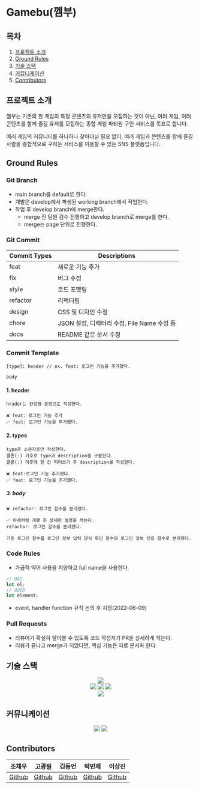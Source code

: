 # Gamebu(껨부)

## 목차
1. [프로젝트 소개](#프로젝트-소개)
2. [Ground Rules](#Ground-rules)
3. [기술 스택](#기술-스택)
4. [커뮤니케이션](#커뮤니케이션)
5. [Contributors](#Contributors)

## 프로젝트 소개

껨부는 기존의 한 게임의 특정 콘텐츠의 유저만을 모집하는 것이 아닌, 여러 게임, 여러 콘텐츠를 함께 즐길 유저를 모집하는 종합 게임 파티원 구인 서비스를 목표로 합니다.

여러 게임의 커뮤니티를 하나하나 찾아다닐 필요 없이, 여러 게임과 콘텐츠를 함께 즐길 사람을 종합적으로 구하는 서비스를 이용할 수 있는 SNS 플랫폼입니다.

## Ground Rules
### Git Branch
- main branch를 default로 한다.
- 개발은 develop에서 파생된 working branch에서 작업한다.
- 작업 후 develop branch에 merge한다.
    - merge 전 팀원 검수 진행하고 develop branch로 merge를 한다.
    - merge는 page 단위로 진행한다.

### Git Commit
|Commit Types|Descriptions|
|--|--|
|feat|새로운 기능 추가|
|fix|버그 수정|
|style|코드 포맷팅|
|refactor|리팩터링|
|design|CSS 및 디자인 수정|
|chore|JSON 설정, 디렉터리 수정, File Name 수정 등|
|docs|README 같은 문서 수정|

### Commit Template
```
[type]: header // ex. feat: 로그인 기능을 추가했다.

body
```
#### 1. header
```
hrader는 완성형 문장으로 작성한다.

❌ feat: 로그인 기능 추가
✅ feat: 로그인 기능을 추가했다.
```

#### 2. types
```
type은 소문자로만 작성한다.
콜론(:) 기호로 type과 description을 구분한다.
콜론(:) 이후에 한 칸 띄어쓰기 후 description을 작성한다.

❌ feat:로그인 기능 추가했다.
✅ feat: 로그인 기능을 추가했다.
```

##### 3. body
```
❌ refactor: 로그인 함수를 분리했다.

✅ 아래처럼 개행 후 상세한 설명을 적는다.
refactor: 로그인 함수를 분리했다.
              
기존 로그인 함수를 로그인 정보 입력 양식 확인 함수와 로그인 정보 인증 함수로 분리했다.
```

### Code Rules
- 가급적 약어 사용을 지양하고 full name을 사용한다.

```js
// BAD
let el;
// GOOD
let element;
```

- event, handler function 규칙 논의 후 지정(2022-06-09)

### Pull Requests
- 리뷰어가 확실히 알아볼 수 있도록 코드 작성자가 PR을 상세하게 적는다.
- 리뷰가 끝나고 merge가 되었다면, 핵심 기능은 따로 문서화 한다.

## 기술 스택
<div align=center> 
  <img src="https://img.shields.io/badge/react-61DAFB?style=for-the-badge&logo=react&logoColor=black" />
  <br>
  <img src="https://img.shields.io/badge/npm-CB3837?style=for-the-badge&logo=npm&logoColor=#CB3837" />
  <img src="https://img.shields.io/badge/React Router-121212?style=for-the-badge&logo=React Router&logoColor=#CA4245" />
  <img src="https://img.shields.io/badge/styled components-3C3C3C?style=for-the-badge&logo=styled-components&logoColor=#DB7093" />
  <br>
  <img src="https://img.shields.io/badge/Visual Studio Code-007ACC?style=for-the-badge&logo=Visual Studio Code&logoColor=#007ACC" />
  
</div>


## 커뮤니케이션
<div align=center> 
  <img src="https://img.shields.io/badge/Notion-000000?style=for-the-badge&logo=Notion&logoColor=#000000" />
  <img src="https://img.shields.io/badge/Discord-292841?style=for-the-badge&logo=Discord&logoColor=#5865F2" />
  
</div>

## Contributors
|조채우|고광필|김동언|박민제|이상진
|--|--|--|--|--|
|[Github](https://github.com/JoChaeWoo)|[Github](https://github.com/feel0321)|[Github](https://github.com/960817)|[Github](https://github.com/mieumje)|[Github](https://github.com/sangjin149)|
